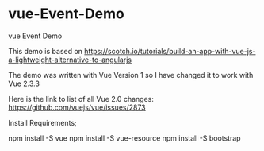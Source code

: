 # vue-Event-Demo
vue Event Demo

This demo is based on https://scotch.io/tutorials/build-an-app-with-vue-js-a-lightweight-alternative-to-angularjs

The demo was written with Vue Version 1 so I have changed it to work with Vue 2.3.3

Here is the link to list of all Vue 2.0 changes: https://github.com/vuejs/vue/issues/2873

Install Requirements;

npm install -S vue 
npm install -S vue-resource 
npm install -S bootstrap

